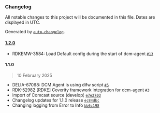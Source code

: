 ### Changelog

All notable changes to this project will be documented in this file. Dates are displayed in UTC.

Generated by [`auto-changelog`](https://github.com/CookPete/auto-changelog).

#### [1.2.0](https://github.com/rdkcentral/dcm-agent/compare/1.1.0...1.2.0)

- RDKEMW-3584: Load Default config during the start of dcm-agent [`#13`](https://github.com/rdkcentral/dcm-agent/pull/13)

#### 1.1.0

> 10 February 2025

- DELIA-67068: DCM Agent is using difw script [`#5`](https://github.com/rdkcentral/dcm-agent/pull/5)
- RDK-52982 [RDKE] Coverity framework integration for dcm-agent [`#3`](https://github.com/rdkcentral/dcm-agent/pull/3)
- Import of Comcast source (develop) [`e7e2703`](https://github.com/rdkcentral/dcm-agent/commit/e7e2703ea275833536fe2824e7029d14ead4776e)
- Changelog updates for 1.1.0 release [`ec84dbc`](https://github.com/rdkcentral/dcm-agent/commit/ec84dbc3130ddedc2fd14602c0dacdd34971d781)
- Changing logging from Error to Info [`bb6c198`](https://github.com/rdkcentral/dcm-agent/commit/bb6c198cdc1056d47c96a7513caabd5718455ad5)
